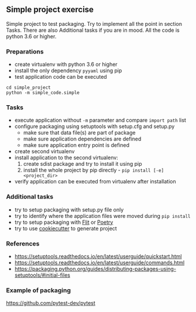 ## Simple project exercise

Simple project to test packaging. Try to implement all the point in section Tasks. There are also Additional tasks if you are in mood.
All the code is python 3.6 or higher.


### Preparations
- create virtualenv with python 3.6 or higher
- install the only dependency `pyyaml` using pip
- test application code can be executed
```
cd simple_project
python -m simple_code.simple
```


### Tasks
- execute application without `-m` parameter and compare `import path` list
- configure packaging using setuptools with setup.cfg and setup.py
  - make sure that data file(s) are part of package
  - make sure application dependencies are defined
  - make sure application entry point is defined
- create second virtualenv
- install application to the second virtualenv:
  1. create sdist package and try to install it using pip
  2. install the whole project by pip directly - `pip install [-e] <project_dir>`
- verify application can be executed from virtualenv after installation


### Additional tasks
- try to setup packaging with setup.py file only
- try to identify where the application files were moved during `pip install`
- try to setup packaging with [Flit](https://flit.readthedocs.io/en/latest/) or [Poetry](https://python-poetry.org/docs/)
- try to use [cookiecutter](https://cookiecutter.readthedocs.io/en/1.7.2/index.html) to generate project


### References
- https://setuptools.readthedocs.io/en/latest/userguide/quickstart.html
- https://setuptools.readthedocs.io/en/latest/userguide/commands.html
- https://packaging.python.org/guides/distributing-packages-using-setuptools/#initial-files


### Example of packaging
https://github.com/pytest-dev/pytest

